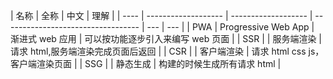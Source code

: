 | 名称 | 全称                | 中文                | 理解                               |
| ---- | ------------------- | ------------------- | ---------------------------------- | --- | --- |
| PWA  | Progressive Web App | 渐进式 web 应用     | 可以按功能逐步引入来编写 web 页面  |
| SSR  |  | 服务端渲染          | 请求 html,服务端渲染完成页面后返回 |
| CSR  |  | 客户端渲染          | 请求 html css js，客户端渲染页面   |
| SSG  |  | 静态生成            | 构建的时候生成所有请求 html        |

